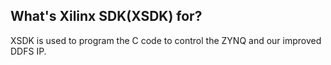 ## What's Xilinx SDK(XSDK) for?

XSDK is used to program the C code to control the ZYNQ and our improved DDFS IP.

